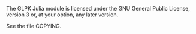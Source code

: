 The GLPK Julia module is licensed under the GNU General Public License,
version 3 or, at your option, any later version.

See the file COPYING.
